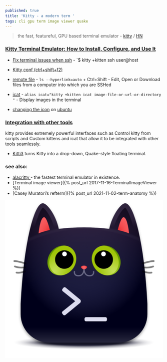 ```yaml
---
published: true
title: 'Kitty - a modern term '
tags: cli gpu term image viewer quake
---
```

> the fast, featureful, GPU based terminal emulator - [kitty](https://sw.kovidgoyal.net/kitty/#quickstart) / [HN](https://news.ycombinator.com/item?id=24643008)

### [Kitty Terminal Emulator: How to Install, Configure, and Use It](https://linuxiac.com/kitty-terminal-emulator/)
- [Fix terminal issues when ssh](https://wiki.archlinux.org/title/Kitty#Terminal_issues_with_SSH) - `$ kitty +kitten ssh user@host
- [Kitty conf (ctrl+shift+f2)](https://sw.kovidgoyal.net/kitty/conf/#opt-kitty.shell)
- [remote file](https://sw.kovidgoyal.net/kitty/kittens/remote_file/#remote-files) - `ls --hyperlink=auto` + Ctrl+Shift -  Edit, Open or Download files from a computer into which you are SSHed
- [icat](https://sw.kovidgoyal.net/kitty/kittens/icat/#icat) - `alias icat="kitty +kitten icat image-file-or-url-or-directory "` - Display images in the terminal

- [changing the icon](https://sw.kovidgoyal.net/kitty/faq/#i-do-not-like-the-kitty-icon) on [ubuntu](https://askubuntu.com/questions/1417373/how-can-i-change-the-name-or-icon-of-an-installed-application)

### [Integration with other tools](https://sw.kovidgoyal.net/kitty/integrations/)
kitty provides extremely powerful interfaces such as Control kitty from scripts and Custom kittens and icat that allow it to be integrated with other tools seamlessly. 

- [Kitti3](https://github.com/LandingEllipse/kitti3) turns Kitty into a drop-down, Quake-style floating terminal.

### see also:
- [alacritty ](https://github.com/alacritty/alacritty) - the fastest terminal emulator in existence.
- [Terminal image viewer]({% post_url 2017-11-16-TerminalImageViewer %})
- [Casey Muratori’s refterm]({% post_url 2021-11-02-term-anatomy %})


[![caption](https://github.com/DinkDonk/kitty-icon/raw/main/kitty-dark.png)](https://sw.kovidgoyal.net/kitty/faq/#i-do-not-like-the-kitty-icon)
